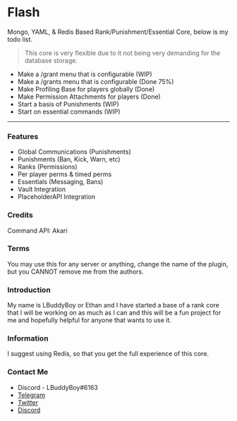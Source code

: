 # Flash

Mongo, YAML, & Redis Based Rank/Punishment/Essential Core, below is my todo list.
> This core is very flexible due to it not being very demanding for the database storage.

- Make a /grant menu that is configurable (WIP)
- Make a /grants menu that is configurable (Done 75%)
- Make Profiling Base for players globally (Done)
- Make Permission Attachments for players (Done)
- Start a basis of Punishments (WIP)
- Start on essential commands (WIP)

***

### Features

- Global Communications (Punishments)
- Punishments (Ban, Kick, Warn, etc)
- Ranks (Permissions)
- Per player perms & timed perms
- Essentials (Messaging, Bans)
- Vault Integration
- PlaceholderAPI Integration

### Credits

Command API: Akari

### Terms

You may use this for any server or anything, change the name of the plugin, but you CANNOT remove me from the authors.

### Introduction

My name is LBuddyBoy or Ethan and I have started a base of a rank core that I will be working on as much as I can and this will be a fun project for me and hopefully helpful for anyone that wants to use it.

### Information

I suggest using Redis, so that you get the full experience of this core.

### Contact Me

- Discord - LBuddyBoy#6163
- [Telegram](https://t.me/LBuddyBoy)
- [Twitter](https://twitter.com/LBuddyBoy)
- [Discord](http://discord.lbuddyboy.me)
